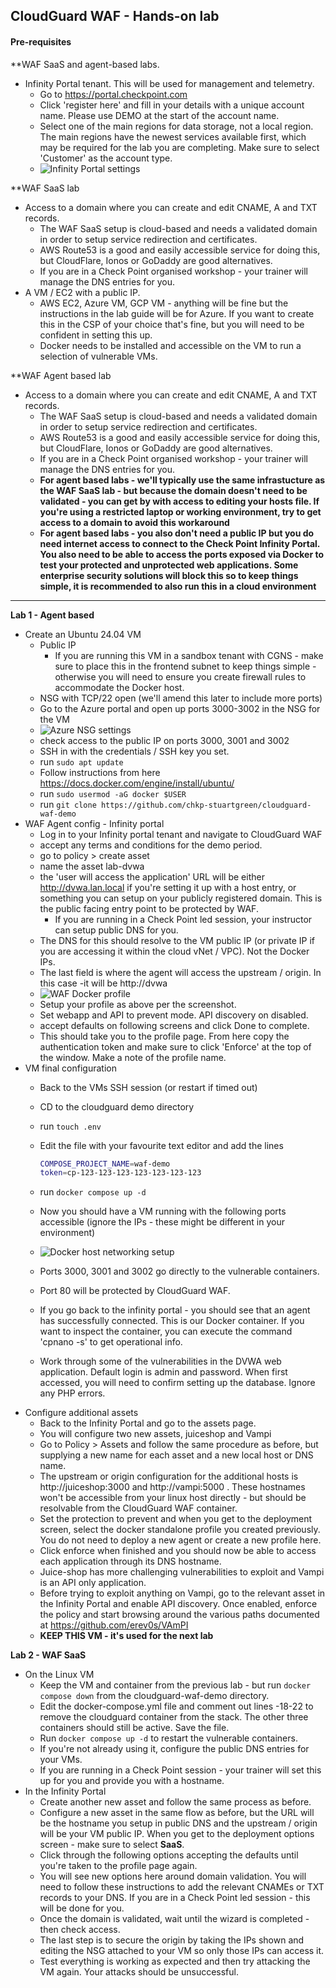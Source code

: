 ## CloudGuard WAF - Hands-on lab

#### Pre-requisites
**WAF SaaS and agent-based labs.
- Infinity Portal tenant. This will be used for management and telemetry.
	- Go to https://portal.checkpoint.com
	- Click 'register here' and fill in your details with a unique account name. Please use DEMO at the start of the account name.
	- Select one of the main regions for data storage, not a local region. The main regions have the newest services available first, which may be required for the lab you are completing.
	   Make sure to select 'Customer' as the account type.
	- ![Infinity Portal settings](../assets/infity-portal-settings.png)

**WAF SaaS lab
- Access to a domain where you can create and edit CNAME, A and TXT records.
	- The WAF SaaS setup is cloud-based and needs a validated domain in order to setup service redirection and certificates.
	- AWS Route53 is a good and easily accessible service for doing this, but CloudFlare, Ionos or GoDaddy are good alternatives.
	- If you are in a Check Point organised workshop - your trainer will manage the DNS entries for you.
- A VM / EC2 with a public IP.
	- AWS EC2, Azure VM, GCP VM - anything will be fine but the instructions in the lab guide will be for Azure. If you want to create this in the CSP of your choice that's fine, but you will need to be confident in setting this up. 
	- Docker needs to be installed and accessible on the VM to run a selection of vulnerable VMs.

**WAF Agent based lab
- Access to a domain where you can create and edit CNAME, A and TXT records.
	- The WAF SaaS setup is cloud-based and needs a validated domain in order to setup service redirection and certificates.
	- AWS Route53 is a good and easily accessible service for doing this, but CloudFlare, Ionos or GoDaddy are good alternatives.
	- If you are in a Check Point organised workshop - your trainer will manage the DNS entries for you.
	- **For agent based labs - we'll typically use the same infrastucture as the WAF SaaS lab - but because the domain doesn't need to be validated - you can get by with access to editing your hosts file. If you're using a restricted laptop or working environment, try to get access to a domain to avoid this workaround**
	- **For agent based labs - you also don't need a public IP but you do need internet access to connect to the Check Point Infinity Portal. You also need to be able to access the ports exposed via Docker to test your protected and unprotected web applications. Some enterprise security solutions will block this so to keep things simple, it is recommended to also run this in a cloud environment**

---

**Lab 1 - Agent based**

- Create an Ubuntu 24.04 VM
	- Public IP
		- If you are running this VM in a sandbox tenant with CGNS - make sure to place this in the frontend subnet to keep things simple - otherwise you will need to ensure you create firewall rules to accommodate the Docker host.
	- NSG with TCP/22 open (we'll amend this later to include more ports)
	- Go to the Azure portal and open up ports 3000-3002 in the NSG for the VM
	- ![Azure NSG settings](../assets/azure-waf-nsg-settings.png)
	- check access to the public IP on ports 3000, 3001 and 3002
	- SSH in with the credentials / SSH key you set.
	- run `sudo apt update`
	- Follow instructions from here https://docs.docker.com/engine/install/ubuntu/
	- run `sudo usermod -aG docker $USER`
	- run `git clone https://github.com/chkp-stuartgreen/cloudguard-waf-demo`
- WAF Agent config - Infinity portal
	- Log in to your Infinity portal tenant and navigate to CloudGuard WAF
	- accept any terms and conditions for the demo period.
	- go to policy > create asset
	- name the asset lab-dvwa
	- the 'user will access the application' URL will be either http://dvwa.lan.local if you're setting it up with a host entry, or something you can setup on your publicly registered domain. This is the public facing entry point to be protected by WAF. 
		- If you are running in a Check Point led session, your instructor can setup public DNS for you.
	- The DNS for this should resolve to the VM public IP (or private IP if you are accessing it within the cloud vNet / VPC). Not the Docker IPs.
	- The last field is where the agent will access the upstream / origin. In this case -it will be http://dvwa
	- ![WAF Docker profile](../assets/waf-docker-profile.png)
	- Setup your profile as above per the screenshot.
	- Set webapp and API to prevent mode. API discovery on disabled.
	- accept defaults on following screens and click Done to complete.
	- This should take you to the profile page. From here copy the authentication token and make sure to click 'Enforce' at the top of the window. Make a note of the profile name.
- VM final configuration
	- Back to the VMs SSH session (or restart if timed out) 
	- CD to the cloudguard demo directory
	- run `touch .env`
	- Edit the file with your favourite text editor and add the lines

		```bash
		COMPOSE_PROJECT_NAME=waf-demo
		token=cp-123-123-123-123-123-123-123
		```
		  
		  
	- run `docker compose up -d`
	- Now you should have a VM running with the following ports accessible (ignore the IPs - these might be different in your environment)
	- ![Docker host networking setup](../assets/docker-network.png)
	- Ports 3000, 3001 and 3002 go directly to the vulnerable containers.
	- Port 80 will be protected by CloudGuard WAF.
	- If you go back to the infinity portal - you should see that an agent has successfully connected. This is our Docker container. If you want to inspect the container, you can execute the command 'cpnano -s' to get operational info.
	- Work through some of the vulnerabilities in the DVWA web application. Default login is admin and password. When first accessed, you will need to confirm setting up the database. Ignore any PHP errors.
- Configure additional assets
	- Back to the Infinity Portal and go to the assets page.
	- You will configure two new assets, juiceshop and Vampi
	- Go to Policy > Assets and follow the same procedure as before, but supplying a new name for each asset and a new local host or DNS name.
	- The upstream or origin configuration for the additional hosts is http://juiceshop:3000 and http://vampi:5000 . These hostnames won't be accessible from your linux host directly - but should be resolvable from the CloudGuard WAF container.
	- Set the protection to prevent and when you get to the deployment screen, select the docker standalone profile you created previously. You do not need to deploy a new agent or create a new profile here.
	- Click enforce when finished and you should now be able to access each application through its DNS hostname. 
	- Juice-shop has more challenging vulnerabilities to exploit and Vampi is an API only application. 
	- Before trying to exploit anything on Vampi, go to the relevant asset in the Infinity Portal and enable API discovery. Once enabled, enforce the policy and start browsing around the various paths documented at https://github.com/erev0s/VAmPI
	- **KEEP THIS VM - it's used for the next lab**

**Lab 2 - WAF SaaS**
- On the Linux VM
	- Keep the VM and container from the previous lab - but run `docker compose down` from the cloudguard-waf-demo directory.
	- Edit the docker-compose.yml file and comment out lines -18-22 to remove the cloudguard container from the stack. The other three containers should still be active. Save the file.
	- Run `docker compose up -d` to restart the vulnerable containers.
	- If you're not already using it, configure the public DNS entries for your VMs.
	- If you are running in a Check Point session - your trainer will set this up for you and provide you with a hostname.
- In the Infinity Portal
	- Create another new asset and follow the same process as before.
	- Configure a new asset in the same flow as before, but the URL will be the hostname you setup in public DNS and the upstream / origin will be your VM public IP. When you get to the deployment options screen - make sure to select **SaaS**.
	- Click through the following options accepting the defaults until you're taken to the profile page again.
	- You will see new options here around domain validation. You will need to follow these instructions to add the relevant CNAMEs or TXT records to your DNS. If you are in a Check Point led session - this will be done for you.
	- Once the domain is validated, wait until the wizard is completed - then check access.
	- The last step is to secure the origin by taking the IPs shown and editing the NSG attached to your VM so only those IPs can access it.
	- Test everything is working as expected and then try attacking the VM again. Your attacks should be unsuccessful. 